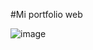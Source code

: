 #Mi portfolio web

![image](https://github.com/user-attachments/assets/5805e64a-e86c-46e0-af9a-4a598a3f8d02)
